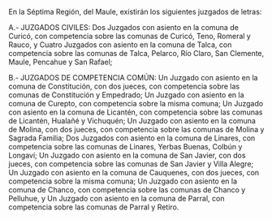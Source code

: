 En la Séptima Región, del Maule, existirán los siguientes juzgados de letras:

A.- JUZGADOS CIVILES:
Dos Juzgados con asiento en la comuna de Curicó, con competencia sobre las comunas de Curicó, Teno, Romeral y Rauco, y
Cuatro Juzgados con asiento en la comuna de Talca, con competencia sobre las comunas de Talca, Pelarco, Río Claro, San Clemente, Maule, Pencahue y San Rafael;

B.- JUZGADOS DE COMPETENCIA COMÚN:
Un Juzgado con asiento en la comuna de Constitución, con dos jueces, con competencia sobre las comunas de Constitución y Empedrado;
Un Juzgado con asiento en la comuna de Curepto, con competencia sobre la misma comuna;
Un Juzgado con asiento en la comuna de Licantén, con competencia sobre las comunas de Licantén, Hualañé y Vichuquén;
Un Juzgado con asiento en la comuna de Molina, con dos jueces, con competencia sobre las comunas de Molina y Sagrada Familia;
Dos Juzgados con asiento en la comuna de Linares, con competencia sobre las comunas de Linares, Yerbas Buenas, Colbún y Longaví;
Un Juzgado con asiento en la comuna de San Javier, con dos jueces, con competencia sobre las comunas de San Javier y Villa Alegre;
Un Juzgado con asiento en la comuna de Cauquenes, con dos jueces, con competencia sobre la misma comuna;
Un Juzgado con asiento en la comuna de Chanco, con competencia sobre las comunas de Chanco y Pelluhue, y
Un Juzgado con asiento en la comuna de Parral, con competencia sobre las comunas de Parral y Retiro.
